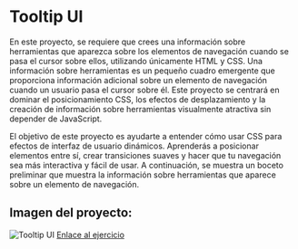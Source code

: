 <h1>Tooltip UI</h1>
<p>En este proyecto, se requiere que crees una información sobre herramientas que aparezca sobre los elementos de navegación cuando se pasa el cursor sobre ellos, utilizando únicamente HTML y CSS. Una información sobre herramientas es un pequeño cuadro emergente que proporciona información adicional sobre un elemento de navegación cuando un usuario pasa el cursor sobre él. Este proyecto se centrará en dominar el posicionamiento CSS, los efectos de desplazamiento y la creación de información sobre herramientas visualmente atractiva sin depender de JavaScript.</p>
<p>El objetivo de este proyecto es ayudarte a entender cómo usar CSS para efectos de interfaz de usuario dinámicos. Aprenderás a posicionar elementos entre sí, crear transiciones suaves y hacer que tu navegación sea más interactiva y fácil de usar. A continuación, se muestra un boceto preliminar que muestra la información sobre herramientas que aparece sobre un elemento de navegación.</p>
<h2>Imagen del proyecto:</h2>
<img src="" alt="Tooltip UI">
<a href="https://roadmap.sh/projects/tooltip-ui">Enlace al ejercicio</a>
